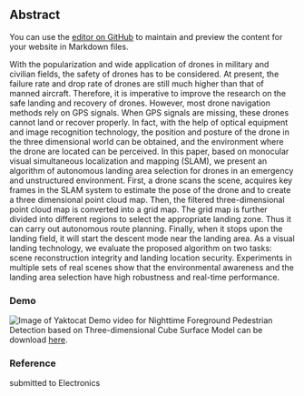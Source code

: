 ## Abstract

You can use the [editor on GitHub](https://github.com/Page0607/UAV_Landing/edit/master/README.md) to maintain and preview the content for your website in Markdown files.

With the popularization and wide application of drones in military and civilian fields, the safety of drones has to be considered. At present, the failure rate and drop rate of drones are still much higher than that of manned aircraft. Therefore, it is imperative to improve the research on the safe landing and recovery of drones. However, most drone navigation methods rely on GPS signals. When GPS signals are missing, these drones cannot land or recover properly. In fact, with the help of optical equipment and image recognition technology, the position and posture of the drone in the three dimensional world can be obtained, and the environment where the drone are located can be perceived. In this paper, based on monocular visual simultaneous localization and mapping (SLAM), we present an algorithm of autonomous landing area selection for drones in an emergency and unstructured environment. First, a drone scans the scene, acquires key frames in the SLAM system to estimate the pose of the drone and to create a three dimensional point cloud map. Then, the filtered three-dimensional point cloud map is converted into a grid map. The grid map is further divided into different regions to select the appropriate landing zone. Thus it can carry out autonomous route planning. Finally, when it stops upon the landing field, it will start the descent mode near the landing area. As a visual landing technology, we evaluate the proposed algorithm on two tasks: scene reconstruction integrity and landing location security. Experiments in multiple sets of real scenes show that the environmental awareness and the landing area selection have high robustness and real-time performance.

### Demo

![Image of Yaktocat](https://github.com/Page0607/UAV_Landing/blob/master/UAV_AutoLanding_Demo.jpg)
Demo video for Nighttime Foreground Pedestrian Detection based on Three-dimensional Cube Surface Model can be download [here](http://v.youku.com/v_show/id_XMzU0MDgxMjIwMA==.html?spm=a2h3j.8428770.3416059.1).

### Reference

submitted to Electronics

